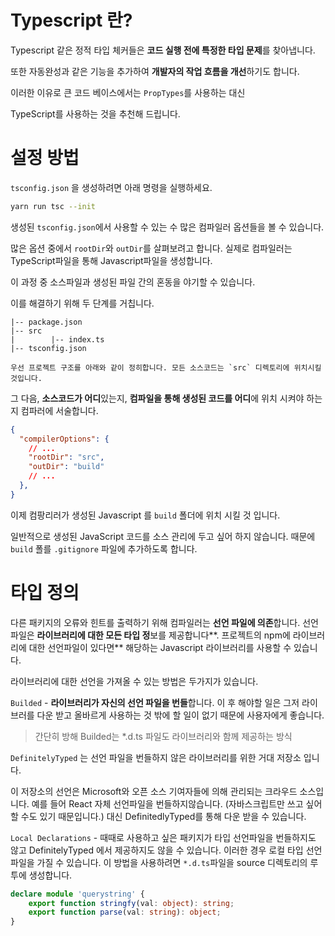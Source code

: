# Typescript 란?



Typescript 같은 정적 타입 체커들은 **코드 실행 전에 특정한 타입 문제**를 찾아냅니다. 

또한 자동완성과 같은 기능을 추가하여 **개발자의 작업 흐름을 개선**하기도 합니다. 

이러한 이유로 큰 코드 베이스에서는 `PropTypes`를 사용하는 대신 

TypeScript를 사용하는 것을 추천해 드립니다.



# 설정 방법



`tsconfig.json` 을 생성하려면 아래 명령을 실행하세요.

```bash
yarn run tsc --init
```

 생성된 `tsconfig.json`에서 사용할 수 있는 수 많은 컴파일러 옵션들을 볼 수 있습니다.

많은 옵션 중에서 `rootDir`와 `outDir`를 살펴보려고 합니다. 실제로 컴파일러는 TypeScript파일을 통해 Javascript파일을 생성합니다.

이 과정 중 소스파일과 생성된 파일 간의 혼동을 야기할 수 있습니다.



이를 해결하기 위해 두 단계를 거칩니다.

```
|-- package.json
|-- src
|		 |-- index.ts
|-- tsconfig.json

우선 프로젝트 구조를 아래와 같이 정히합니다. 모든 소스코드는 `src` 디렉토리에 위치시킬 것입니다.
```



그 다음, **소스코드가 어디**있는지, **컴파일을 통해 생성된 코드를 어디**에 위치 시켜야 하는지 컴파러에 서술합니다. 

```json
{
  "compilerOptions": {
    // ...
    "rootDir": "src",
    "outDir": "build"
    // ...
  },
}
```

이제 컴팡리러가 생성된 Javascript 를 `build` 폴더에 위치 시킬 것 입니다. 

일반적으로 생성된 JavaScript 코드를 소스 관리에 두고 싶어 하지 않습니다. 때문에 `build` 폴를 `.gitignore` 파일에 추가하도록 합니다.



# 타입 정의

다른 패키지의 오류와 힌트를 출력하기 위해 컴파일러는 **선언 파일에 의존**합니다. 선언파일은 **라이브러리에 대한 모든 타입 정**보를 제공합니다**. 프로젝트의 npm에 라이브러리에 대한 선언파일이 있다면** 해당하는 Javascript 라이브러리를 사용할 수 있습니다. 



라이브러리에 대한 선언을 가져올 수 있는 방법은 두가지가 있습니다.

`Builded` - **라이브러리가 자신의 선언 파일을 번들**합니다. 이 후 해야할 일은 그저 라이브러를 다운 받고 올바르게 사용하는 것 밖에 할 일이 없기 때문에 사용자에게 좋습니다.

> 간단히 방해 Builded는 *.d.ts 파일도 라이브러리와 함께 제공하는 방식

`DefinitelyTyped` 는 선언 파일을 번들하지 않은 라이브러리를 위한 거대 저장소 입니다.

이 저장소의 선언은 Microsoft와 오픈 소스 기여자들에 의해 관리되는 크라우드 소스입니다. 예를 들어 React 자체 선언파일을 번들하지않습니다. (자바스크립트만 쓰고 싶어할 수도 있기 때문입니다.) 대신 DefinitedlyTyped를 통해 다운 받을 수 있습니다.



`Local Declarations`  - 때때로 사용하고 싶은 패키지가 타입 선언파일을 번들하지도 않고   DefinitelyTyped 에서 제공하지도 않을 수 있습니다. 이러한 경우 로컬 타입 선언파일을 가질 수 있습니다. 이 방법을 사용하려면 `*.d.ts`파일을 source 디렉토리의 루투에 생성합니다. 

```ts
declare module 'querystring' {
	export function stringfy(val: object): string;
	export function parse(val: string): object;
}
```



